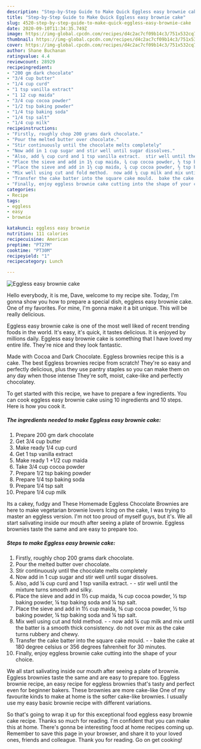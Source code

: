 ```yaml
---
description: "Step-by-Step Guide to Make Quick Eggless easy brownie cake"
title: "Step-by-Step Guide to Make Quick Eggless easy brownie cake"
slug: 4520-step-by-step-guide-to-make-quick-eggless-easy-brownie-cake
date: 2020-09-10T11:34:35.749Z
image: https://img-global.cpcdn.com/recipes/d4c2ac7cf09b14c3/751x532cq70/eggless-easy-brownie-cake-recipe-main-photo.jpg
thumbnail: https://img-global.cpcdn.com/recipes/d4c2ac7cf09b14c3/751x532cq70/eggless-easy-brownie-cake-recipe-main-photo.jpg
cover: https://img-global.cpcdn.com/recipes/d4c2ac7cf09b14c3/751x532cq70/eggless-easy-brownie-cake-recipe-main-photo.jpg
author: Shane Buchanan
ratingvalue: 4.4
reviewcount: 28929
recipeingredient:
- "200 gm dark chocolate"
- "3/4 cup butter"
- "1/4 cup curd"
- "1 tsp vanilla extract"
- "1 12 cup maida"
- "3/4 cup cocoa powder"
- "1/2 tsp baking powder"
- "1/4 tsp baking soda"
- "1/4 tsp salt"
- "1/4 cup milk"
recipeinstructions:
- "Firstly, roughly chop 200 grams dark chocolate."
- "Pour the melted butter over chocolate."
- "Stir continuously until the chocolate melts completely"
- "Now add in 1 cup sugar and stir well until sugar dissolves."
- "Also, add ¼ cup curd and 1 tsp vanilla extract.  stir well until the mixture turns smooth and silky."
- "Place the sieve and add in 1½ cup maida, ¾ cup cocoa powder, ½ tsp baking powder, ¼ tsp baking soda and ¼ tsp salt."
- "Place the sieve and add in 1½ cup maida, ¾ cup cocoa powder, ½ tsp baking powder, ¼ tsp baking soda and ¼ tsp salt."
- "Mix well using cut and fold method.  now add ¼ cup milk and mix until the batter is a smooth thick consistency. do not over mix as the cake turns rubbery and chewy."
- "Transfer the cake batter into the square cake mould.  bake the cake at 180 degree celsius or 356 degrees fahrenheit for 30 minutes."
- "Finally, enjoy eggless brownie cake cutting into the shape of your choice."
categories:
- Recipe
tags:
- eggless
- easy
- brownie

katakunci: eggless easy brownie 
nutrition: 111 calories
recipecuisine: American
preptime: "PT27M"
cooktime: "PT30M"
recipeyield: "1"
recipecategory: Lunch

---
```



![Eggless easy brownie cake](https://img-global.cpcdn.com/recipes/d4c2ac7cf09b14c3/751x532cq70/eggless-easy-brownie-cake-recipe-main-photo.jpg)

Hello everybody, it is me, Dave, welcome to my recipe site. Today, I'm gonna show you how to prepare a special dish, eggless easy brownie cake. One of my favorites. For mine, I'm gonna make it a bit unique. This will be really delicious.

Eggless easy brownie cake is one of the most well liked of recent trending foods in the world. It's easy, it's quick, it tastes delicious. It is enjoyed by millions daily. Eggless easy brownie cake is something that I have loved my entire life. They're nice and they look fantastic.

Made with Cocoa and Dark Chocolate. Eggless brownies recipe this is a cake. The best Eggless brownies recipe from scratch! They&#39;re so easy and perfectly delicious, plus they use pantry staples so you can make them on any day when those intense They&#39;re soft, moist, cake-like and perfectly chocolatey.


To get started with this recipe, we have to prepare a few ingredients. You can cook eggless easy brownie cake using 10 ingredients and 10 steps. Here is how you cook it.

<!--inarticleads1-->

##### The ingredients needed to make Eggless easy brownie cake:

1. Prepare 200 gm dark chocolate
1. Get 3/4 cup butter
1. Make ready 1/4 cup curd
1. Get 1 tsp vanilla extract
1. Make ready 1 +1/2 cup maida
1. Take 3/4 cup cocoa powder
1. Prepare 1/2 tsp baking powder
1. Prepare 1/4 tsp baking soda
1. Prepare 1/4 tsp salt
1. Prepare 1/4 cup milk


Its a cakey, fudgy and These Homemade Eggless Chocolate Brownies are here to make vegetarian brownie lovers Icing on the cake, I was trying to master an eggless version. I&#39;m not too proud of myself guys, but it&#39;s. We all start salivating inside our mouth after seeing a plate of brownie. Eggless brownies taste the same and are easy to prepare too. 

<!--inarticleads2-->

##### Steps to make Eggless easy brownie cake:

1. Firstly, roughly chop 200 grams dark chocolate.
1. Pour the melted butter over chocolate.
1. Stir continuously until the chocolate melts completely
1. Now add in 1 cup sugar and stir well until sugar dissolves.
1. Also, add ¼ cup curd and 1 tsp vanilla extract. -  - stir well until the mixture turns smooth and silky.
1. Place the sieve and add in 1½ cup maida, ¾ cup cocoa powder, ½ tsp baking powder, ¼ tsp baking soda and ¼ tsp salt.
1. Place the sieve and add in 1½ cup maida, ¾ cup cocoa powder, ½ tsp baking powder, ¼ tsp baking soda and ¼ tsp salt.
1. Mix well using cut and fold method. -  - now add ¼ cup milk and mix until the batter is a smooth thick consistency. do not over mix as the cake turns rubbery and chewy.
1. Transfer the cake batter into the square cake mould. -  - bake the cake at 180 degree celsius or 356 degrees fahrenheit for 30 minutes.
1. Finally, enjoy eggless brownie cake cutting into the shape of your choice.


We all start salivating inside our mouth after seeing a plate of brownie. Eggless brownies taste the same and are easy to prepare too. Eggless brownie recipe, an easy recipe for eggless brownies that&#39;s tasty and perfect even for beginner bakers. These brownies are more cake-like One of my favourite kinds to make at home is the softer cake-like brownies. I usually use my easy basic brownie recipe with different variations. 

So that's going to wrap it up for this exceptional food eggless easy brownie cake recipe. Thanks so much for reading. I'm confident that you can make this at home. There's gonna be interesting food at home recipes coming up. Remember to save this page in your browser, and share it to your loved ones, friends and colleague. Thank you for reading. Go on get cooking!
